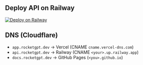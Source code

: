 

## Deploy API on Railway
[![Deploy on Railway](https://railway.app/button.svg)](https://railway.app/new/template?template=https://github.com/YOURORG/rocketgpt)

## DNS (Cloudflare)
- `app.rocketgpt.dev` → Vercel (CNAME `cname.vercel-dns.com`)
- `api.rocketgpt.dev` → Railway (CNAME `<your>.up.railway.app`)
- `docs.rocketgpt.dev` → GitHub Pages (`<you>.github.io`)

